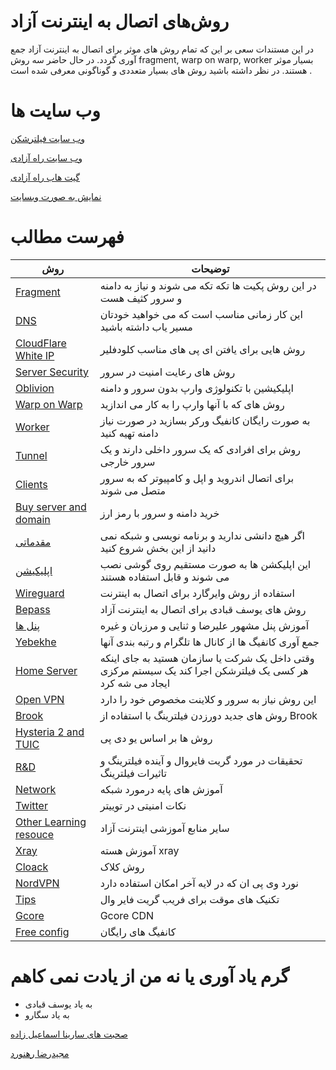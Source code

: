 #   روش‌های اتصال به اینترنت آزاد


در این مستندات سعی بر این که تمام روش های موثر برای اتصال به اینترنت آزاد جمع آوری گردد.
در حال حاضر سه روش fragment, warp on warp, worker   بسیار موثر هستند.
در نظر داشته باشید روش های بسیار متعددی و گوناگونی معرفی شده است .

# وب سایت ها

[وب سایت فیلترشکن](https://filtershekan.sbs/)

[وب سایت راه آزادی](https://wayoffreedom.sbs/)

[گیت هاب راه آزادی](https://github.com/sarinaesmailzadeh/wayoffreedom.sbs)

[نمایش به صورت وبسایت](https://majidrezarahnavard.github.io/way_of_freedom/)


# فهرست مطالب

| روش | توضیحات |
| --- | --- |
| [Fragment](docs/Fragment.md) | در این روش پکیت ها تکه تکه می شوند و نیاز به دامنه و سرور کثیف هست |
| [DNS](docs/DNS.md) | این کار زمانی مناسب است که می خواهید خودتان مسیر یاب داشته باشید |
| [CloudFlare White IP](docs/CloudFlare.md) | روش هایی برای یافتن ای پی های مناسب کلودفلیر |
| [Server Security](docs/Security.md) | روش های رعایت امنیت در سرور |
| [Oblivion](docs/Oblivion.md) | اپلیکیشین با تکنولوژی وارپ بدون سرور و دامنه |
| [Warp on Warp](docs/Warp.md)|روش های که با آنها وارپ را به کار می اندازید|
| [Worker](docs/Worker.md) | به صورت رایگان کانفیگ ورکر بسازید در صورت نیاز دامنه تهیه کنید |
| [Tunnel](docs/Internal_Server.md) | روش برای افرادی که یک سرور داخلی دارند و یک سرور خارجی |
| [Clients](docs/Clients.md) | برای اتصال اندروید و اپل و کامپیوتر که به سرور متصل می شوند |
| [‌Buy server and domain](docs/Buy.md) | خرید دامنه و سرور با رمز ارز |
| [مقدماتی](docs/Primary.md) | اگر هیچ دانشی ندارید و برنامه نویسی و شبکه نمی دانید از این بخش شروع کنید |
| [اپلیکیشن](docs/Application.md) | این اپلیکشن ها به صورت مستقیم روی گوشی نصب می شوند و قابل استفاده هستند |
| [Wireguard](docs/Wireguard.md) | استفاده از روش وایرگارد برای اتصال به اینترنت |
| [Bepass](docs/Other.md#Bepass) | روش های یوسف قبادی برای اتصال به اینترنت آزاد |
| [پنل ها](docs/Panel.md) | آموزش پنل مشهور علیرضا و ثنایی و مرزبان و غیره |
| [Yebekhe](docs/Other.md#Yebekhe) | جمع آوری کانفیگ ها از کانال ها تلگرام و رتبه بندی آنها |
| [Home Server](docs/Other.md#Home_Server) | وقتی داخل یک شرکت یا سازمان هستید به جای اینکه هر کسی یک فیلترشکن اجرا کند یک سیستم مرکزی ایجاد می شه کرد |
| [Open VPN](docs/Other.md#Open_VPN) | این روش نیاز به سرور و کلاینت مخصوص خود را دارد|
| [Brook](docs/Other.md#Brook) | روش های جدید دورزدن فیلترینگ با استفاده از Brook |
| [Hysteria 2  and TUIC](docs/Other.md#UDP) | روش ها بر اساس یو دی پی |
| [R&D](docs/Research.md) |  تحقیقات در مورد گریت فایروال و آینده فیلترینگ و تاثیرات فیلترینگ |
| [Network](docs/Network.md) | آموزش های پایه درمورد شبکه |
| [Twitter](docs/Twitter.md) | نکات امنیتی در توییتر |
| [Other Learning resouce](docs/Learning.md) | سایر منابع آموزشی اینترنت آزاد |
| [Xray](docs/Xray.md) | آموزش هسته xray |
| [Cloack](docs/Other.md#Cloak) | روش کلاک |
| [NordVPN](docs/Other.md#NordVPN) | نورد وی پی ان که در لایه آخر امکان استفاده دارد |
| [Tips](docs/Other.md#Tips) | تکنیک های موقت برای فریب گریت فایر وال |
| [Gcore](docs/Other.md#Gcore) | Gcore CDN |
| [Free config](docs/Free.md) | کانفیگ های رایگان |


#  گرم یاد آوری یا نه من از یادت نمی کاهم

* به یاد یوسف قبادی
* به یاد سگارو

[صحبت های سارینا اسماعیل زاده](https://www.youtube.com/watch?v=gpRnvFZ3vTU&t=52s)

[مجیدرضا رهنورد](https://www.youtube.com/watch?v=N3Yo009a7Uc)
